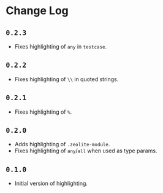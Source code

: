 # Change Log

## `0.2.3`

- Fixes highlighting of `any` in `testcase`.

## `0.2.2`

- Fixes highlighting of `\\` in quoted strings.

## `0.2.1`

- Fixes highlighting of `%`.

## `0.2.0`

- Adds highlighting of `.zeolite-module`.
- Fixes highlighting of `any`/`all` when used as type params.

## `0.1.0`

- Initial version of highlighting.
